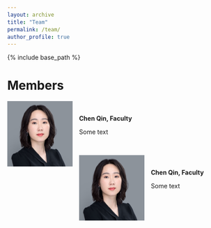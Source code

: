 ```yaml
---
layout: archive
title: "Team"
permalink: /team/
author_profile: true
---
```


{% include base_path %}

Members
======
<img align="left" width="150" src="/images/chen.png" style="margin-right: 15px" /> &nbsp;&nbsp;&nbsp;&nbsp;

**Chen Qin, Faculty**

Some text

</br>

<img align="left" width="150" src="/images/chen.png" style="margin-right: 15px" /> &nbsp;&nbsp;&nbsp;&nbsp;

**Chen Qin, Faculty**

Some text

